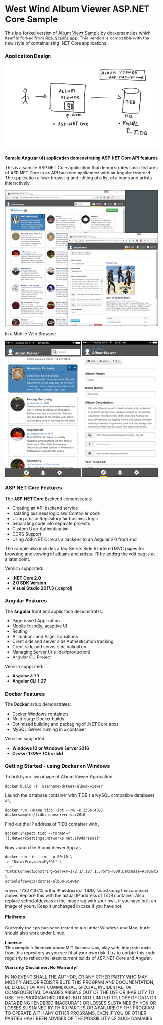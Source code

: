 ﻿# West Wind Album Viewer ASP.NET Core Sample

This is a forked version of [Album Viewr Sample](https://github.com/dockersamples/dotnet-album-viewer) by dockersamples which itself is forked from [Rick Srahl's app](https://github.com/RickStrahl/AlbumViewerVNext). This version  is compatible with the new style of containerising  .NET Core applications. 

### Application Design 

![appliction design](app_architecture.jpg)


**Sample Angular (4) application demonstrating ASP.NET Core API features**

This is a sample ASP.NET Core application that demonstrates basic features of ASP.NET Core in an API backend application with an Angular frontend. The application allows browsing and editing of a list of albums and artists interactively.

![](AlbumViewer.png)

In a Mobile Web Browser: 

![](AlbumViewerMobile.png)

### ASP.NET Core Features
The **ASP.NET Core** Backend demonstrates:

* Creating an API backend service
* Isolating business logic and Controller code
* Using a base Repository for business logic
* Separating code into separate projects
* Custom User Authentication
* CORS Support
* Using ASP.NET Core as a backend to an Angular 2.0 front end

The sample also includes a few Server Side Rendered MVC pages for browsing and viewing of albums and artists. I'll be adding the edit pages at a later point.

Version supported:  
* **.NET Core 2.0**
* **2.0 SDK Version**
* **Visual Studio 2017.3 (.csproj)**

### Angular Features
The **Angular** front end application demonstrates:

* Page based Application
* Mobile friendly, adaptive UI
* Routing
* Animations and Page Transitions
* Client side and server side Authentication tracking
* Client side and server side Validation
* Managing Server Urls (dev/production)
* Angular CLI Project

Version supported:  
* **Angular 4.33**  
* **Angular CLI 1.27**

### Docker Features
The **Docker** setup demonstrates:

* Docker Windows containers
* Multi-stage Docker builds
* Optimized building and packaging of .NET Core apps
* MySQL Server running in a container

Versions supported:
* **Windows 10 or Windows Server 2016**
* **Docker 17.06+ (CE or EE)**

### Getting Started - using Docker on Windows ###

To build your own image of Album Viewer Application, 

```
docker build -t  username/dotnet-album-viewer . 

```

Launch the database container with TiDB ( a MySQL compatible database) as, 

```
docker run --name tidb -idt --rm -p 3306:4000 dockersamples/tidb:nanoserver-sac2016

```

Find out the IP address of TiDB container with , 

```
docker inspect tidb --format="{{.NetworkSettings.Networks.nat.IPAddress}}"
```

Now launch the Album Viewer App as, 

```
docker run -it --rm  -p 80:80 \ 
-e "Data:Provider=MySQL" \
 -e "Data:ConnectionString=Server=172.17.187.15;Port=4000;Database=AlbumViewer;User=root;SslMode=None"  \ 
schoolofdevops/dotnet-album-viewer

```

where, 172.17.187.15 is the IP address of TiDB, found using the command above. Replace this with the actual IP address of TiDB container.  Also replace schoolofdevops in the image tag with your own, if you have built an image of yours. Keep it unchanged in case if you have not. 


#### Platforms 
Currently the app has been tested to run under Windows and Mac, but it should also work under Linux.

**License:**  
This sample is licensed under MIT license. Use, play with, integrate code from
this repository as you see fit at your own risk. I try to update this code regularly to reflect the latest current builds of ASP.NET Core and Angular.

**Warranty Disclaimer: No Warranty!**

IN NO EVENT SHALL THE AUTHOR, OR ANY OTHER PARTY WHO MAY MODIFY
AND/OR REDISTRIBUTE THIS PROGRAM AND DOCUMENTATION, BE LIABLE 
FOR ANY COMMERCIAL, SPECIAL, INCIDENTAL, OR CONSEQUENTIAL DAMAGES
ARISING OUT OF THE USE OR INABILITY TO USE THE PROGRAM INCLUDING, 
BUT NOT LIMITED TO, LOSS OF DATA OR DATA BEING RENDERED INACCURATE
OR LOSSES SUSTAINED BY YOU OR LOSSES SUSTAINED BY THIRD PARTIES OR
A FAILURE OF THE PROGRAM TO OPERATE WITH ANY OTHER PROGRAMS, EVEN
IF YOU OR OTHER PARTIES HAVE BEEN ADVISED OF THE POSSIBILITY OF 
SUCH DAMAGES.
